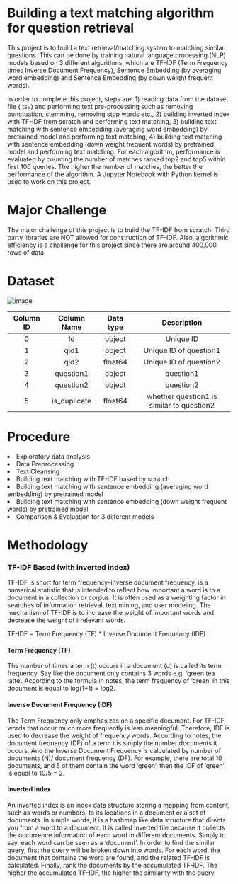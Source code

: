 # Building a text matching algorithm for question retrieval

This project is to build a text retrieval/matching system to matching similar questions. This can be done by training natural language processing (NLP) models based on 3 different algorithms, which are TF-IDF (Term Frequency times Inverse Document Frequency), Sentence Embedding (by averaging word embedding) and Sentence Embedding (by down weight frequent words). 

In order to complete this project, steps are: 1) reading data from the dataset file (.tsv) and performing text pre-processing such as removing punctuation, stemming, removing stop words etc., 2) building inverted index with TF-IDF from scratch and performing text matching, 3) building text matching with sentence embedding (averaging word embedding) by pretrained model and performing text matching, 4) building text matching with sentence embedding (down weight frequent words) by pretrained model and performing text matching. For each algorithm, performance is evaluated by counting the number of matches ranked top2 and top5 within first 100 queries. The higher the number of matches, the better the performance of the algorithm. A Jupyter Notebook with Python kernel is used to work on this project.

# Major Challenge
The major challenge of this project is to build the TF-IDF from scratch. Third party libraries are NOT allowed for construction of TF-IDF. Also, algorithmic efficiency is a challenge for this project since there are around 400,000 rows of data.


# Dataset
![image](https://user-images.githubusercontent.com/57484350/176996065-7d32b728-a6b8-455d-a408-91bdfc035ad0.png)

| Column ID |         Column Name        | Data type |       Description         |
|:---------:|:--------------------------:|:---------:|:-------------------------:|
|     0     |           Id               |   object  |        Unique ID          |
|     1     |           qid1             |   object  |   Unique ID of question1  |
|     2     |           qid2             |   float64 |   Unique ID of question2  |
|     3     |           question1        |   object  |        question1          |
|     4     |           question2        |   object  |        question2          |
|     5     |           is_duplicate     |   float64 |    whether question1 is similar to question2 |

# Procedure

<li> Exploratory data analysis
<li> Data Preprocessing
<li> Text Cleansing
<li> Building text matching with TF-IDF based by scratch
<li> Building text matching with sentence embedding (averaging word embedding) by pretrained model
<li> Building text matching with sentence embedding (down weight frequent words) by pretrained model
<li> Comparison & Evaluation for 3 diiferent models

# Methodology

### TF-IDF Based (with inverted index)

TF-IDF is short for term frequency–inverse document frequency, is a numerical statistic that is intended to reflect how important a word is to a document in a collection or corpus. It is often used as a weighting factor in searches of information retrieval, text mining, and user modeling. The mechanism of TF-IDF is to increase the weight of important words and decrease the weight of irrelevant words.

TF-IDF = Term Frequency (TF) * Inverse Document Frequency (IDF)

#### Term Frequency (TF)

The number of times a term (t) occurs in a document (d) is called its term frequency. Say like the document only contains 3 words e.g. ‘green tea latte’. According to the formula in notes, the term frequency of ‘green’ in this document is equal to log(1+1) = log2.

#### Inverse Document Frequency (IDF)

The Term Frequency only emphasizes on a specific document. For TF-IDF, words that occur much more frequently is less meaningful. Therefore, IDF is used to decrease the weight of frequency words. According to notes, the document frequency (DF) of a term t is simply the number documents it occurs. And the Inverse Document Frequency is calculated by number of documents (N)/ document frequency (DF). For example, there are total 10 documents, and 5 of them contain the word ‘green’, then the IDF of ‘green’ is equal to 10/5 = 2.

#### Inverted Index

An inverted index is an index data structure storing a mapping from content, such as words or numbers, to its locations in a document or a set of documents. In simple words, it is a hashmap like data structure that directs you from a word to a document. It is called Inverted file because it collects the occurrence information of each word in different documents. Simply to say, each word can be seen as a ‘document’. In order to find the similar query, first the query will be broken down into words. For each word, the document that contains the word are found, and the related TF-IDF is calculated. Finally, rank the documents by the accumulated TF-IDF. The higher the accumulated TF-IDF, the higher the similarity with the query.
